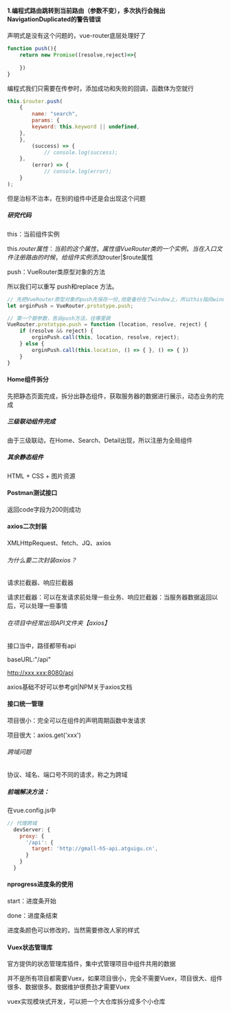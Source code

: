 #### 1.编程式路由跳转到当前路由（参数不变），多次执行会抛出NavigationDuplicated的警告错误

声明式是没有这个问题的，vue-router底层处理好了

```js
function push(){
	return new Promise((resolve,reject)=>{
		
	})
}
```

编程式我们只需要在传参时，添加成功和失败的回调，函数体为空就行

```js
this.$router.push(
	{
		name: "search",
		params: {
		keyword: this.keyword || undefined,
	},
	},
		(success) => {
			// console.log(success);
	},
		(error) => {
			// console.log(error);
	}
);
```

但是治标不治本，在别的组件中还是会出现这个问题

##### 研究代码

this：当前组件实例

this.$router属性：当前的这个属性，属性值VueRouter类的一个实例，当在入口文件注册路由的时候，给组件实例添加$router|$route属性

push：VueRouter类原型对象的方法

所以我们可以重写 push和replace 方法。

```js
// 先把VueRouter原型对象的push先保存一份,但是备份在了window上，所以this指向window
let orginPush = VueRouter.prototype.push;

// 第一个额参数，告诉push方法，往哪里跳
VueRouter.prototype.push = function (location, resolve, reject) {
    if (resolve && reject) {
        orginPush.call(this, location, resolve, reject);
    } else {
        orginPush.call(this.location, () => { }, () => { })
    }
}
```



#### Home组件拆分

先把静态页面完成，拆分出静态组件，获取服务器的数据进行展示，动态业务的完成

##### 三级联动组件完成

由于三级联动，在Home、Search、Detail出现，所以注册为全局组件

##### 其余静态组件

HTML + CSS + 图片资源

#### Postman测试接口

返回code字段为200则成功

#### axios二次封装

XMLHttpRequest、fetch、JQ、axios

###### 为什么要二次封装axios？

请求拦截器、响应拦截器

请求拦截器：可以在发请求前处理一些业务、响应拦截器：当服务器数据返回以后，可以处理一些事情

###### 在项目中经常出现API文件夹【axios】

接口当中，路径都带有api

baseURL:"/api"

http://xxx.xxx:8080/api

axios基础不好可以参考git|NPM关于axios文档

#### 接口统一管理

项目很小：完全可以在组件的声明周期函数中发请求

项目很大：axios.get('xxx')

###### 跨域问题

协议、域名、端口号不同的请求，称之为跨域

##### 前端解决方法：

在vue.config.js中

```js
// 代理跨域
  devServer: {
    proxy: {
      '/api': {
        target: 'http://gmall-h5-api.atguigu.cn',
      }
    }
  }
```



#### nprogress进度条的使用

start：进度条开始

done：进度条结束

进度条颜色可以修改的，当然需要修改人家的样式

#### Vuex状态管理库

官方提供的状态管理库插件，集中式管理项目中组件共用的数据

并不是所有项目都需要Vuex，如果项目很小，完全不需要Vuex，项目很大、组件很多、数据很多。数据维护很费劲才需要Vuex

vuex实现模块式开发，可以把一个大仓库拆分成多个小仓库